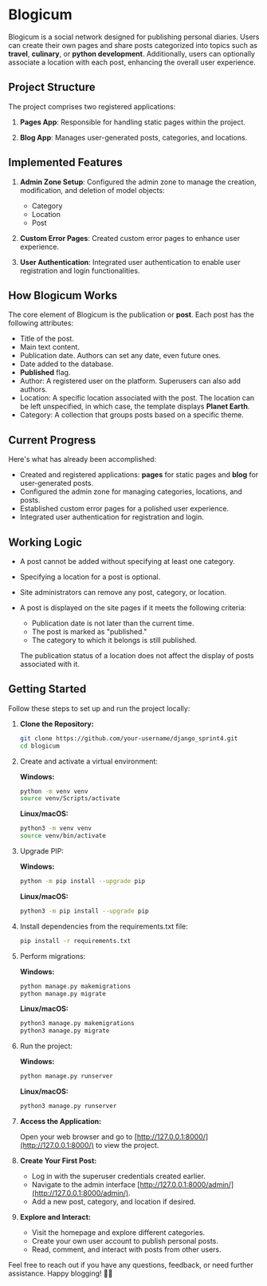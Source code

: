 # Blogicum

Blogiсum is a social network designed for publishing personal diaries. Users can create their own pages and share posts categorized into topics such as **travel**, **culinary**, or **python development**. Additionally, users can optionally associate a location with each post, enhancing the overall user experience.

## Project Structure

The project comprises two registered applications:

1. **Pages App**: Responsible for handling static pages within the project.

2. **Blog App**: Manages user-generated posts, categories, and locations.

## Implemented Features

1. **Admin Zone Setup**: Configured the admin zone to manage the creation, modification, and deletion of model objects:

    - Category
    - Location
    - Post

2. **Custom Error Pages**: Created custom error pages to enhance user experience.

3. **User Authentication**: Integrated user authentication to enable user registration and login functionalities.

## How Blogiсum Works

The core element of Blogiсum is the publication or **post**. Each post has the following attributes:

- Title of the post.
- Main text content.
- Publication date. Authors can set any date, even future ones.
- Date added to the database.
- **Published** flag.
- Author: A registered user on the platform. Superusers can also add authors.
- Location: A specific location associated with the post. The location can be left unspecified, in which case, the template displays **Planet Earth**.
- Category: A collection that groups posts based on a specific theme.

## Current Progress

Here's what has already been accomplished:

- Created and registered applications: **pages** for static pages and **blog** for user-generated posts.
- Configured the admin zone for managing categories, locations, and posts.
- Established custom error pages for a polished user experience.
- Integrated user authentication for registration and login.
  
## Working Logic

- A post cannot be added without specifying at least one category.
- Specifying a location for a post is optional.
- Site administrators can remove any post, category, or location.
- A post is displayed on the site pages if it meets the following criteria:
    - Publication date is not later than the current time.
    - The post is marked as "published."
    - The category to which it belongs is still published.

    The publication status of a location does not affect the display of posts associated with it.

## Getting Started

Follow these steps to set up and run the project locally:

1. **Clone the Repository:**

   ```bash
   git clone https://github.com/your-username/django_sprint4.git
   cd blogiсum
   ```

2. Create and activate a virtual environment:

    **Windows:**

    ```bash
    python -m venv venv
    source venv/Scripts/activate
    ```

    **Linux/macOS:**

    ```bash
    python3 -m venv venv
    source venv/bin/activate
    ```

3. Upgrade PIP:

    **Windows:**

    ```bash
    python -m pip install --upgrade pip
    ```

    **Linux/macOS:**

    ```bash
    python3 -m pip install --upgrade pip
    ```

4. Install dependencies from the requirements.txt file:

    ```bash
    pip install -r requirements.txt
    ```

5. Perform migrations:

    **Windows:**

    ```bash
    python manage.py makemigrations
    python manage.py migrate
    ```

    **Linux/macOS:**

    ```bash
    python3 manage.py makemigrations
    python3 manage.py migrate
    ```

6. Run the project:

    **Windows:**

    ```bash
    python manage.py runserver
    ```

    **Linux/macOS:**

    ```bash
    python3 manage.py runserver
    ```

8. **Access the Application:**

   Open your web browser and go to [http://127.0.0.1:8000/](http://127.0.0.1:8000/) to view the project.

9. **Create Your First Post:**

   - Log in with the superuser credentials created earlier.
   - Navigate to the admin interface [http://127.0.0.1:8000/admin/](http://127.0.0.1:8000/admin/).
   - Add a new post, category, and location if desired.

10. **Explore and Interact:**

    - Visit the homepage and explore different categories.
    - Create your own user account to publish personal posts.
    - Read, comment, and interact with posts from other users.

Feel free to reach out if you have any questions, feedback, or need further assistance. Happy blogging! 📖✨

